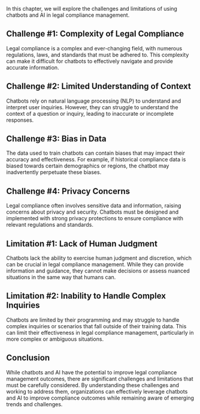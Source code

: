 
In this chapter, we will explore the challenges and limitations of using chatbots and AI in legal compliance management.

Challenge #1: Complexity of Legal Compliance
--------------------------------------------

Legal compliance is a complex and ever-changing field, with numerous regulations, laws, and standards that must be adhered to. This complexity can make it difficult for chatbots to effectively navigate and provide accurate information.

Challenge #2: Limited Understanding of Context
----------------------------------------------

Chatbots rely on natural language processing (NLP) to understand and interpret user inquiries. However, they can struggle to understand the context of a question or inquiry, leading to inaccurate or incomplete responses.

Challenge #3: Bias in Data
--------------------------

The data used to train chatbots can contain biases that may impact their accuracy and effectiveness. For example, if historical compliance data is biased towards certain demographics or regions, the chatbot may inadvertently perpetuate these biases.

Challenge #4: Privacy Concerns
------------------------------

Legal compliance often involves sensitive data and information, raising concerns about privacy and security. Chatbots must be designed and implemented with strong privacy protections to ensure compliance with relevant regulations and standards.

Limitation #1: Lack of Human Judgment
-------------------------------------

Chatbots lack the ability to exercise human judgment and discretion, which can be crucial in legal compliance management. While they can provide information and guidance, they cannot make decisions or assess nuanced situations in the same way that humans can.

Limitation #2: Inability to Handle Complex Inquiries
----------------------------------------------------

Chatbots are limited by their programming and may struggle to handle complex inquiries or scenarios that fall outside of their training data. This can limit their effectiveness in legal compliance management, particularly in more complex or ambiguous situations.

Conclusion
----------

While chatbots and AI have the potential to improve legal compliance management outcomes, there are significant challenges and limitations that must be carefully considered. By understanding these challenges and working to address them, organizations can effectively leverage chatbots and AI to improve compliance outcomes while remaining aware of emerging trends and challenges.
